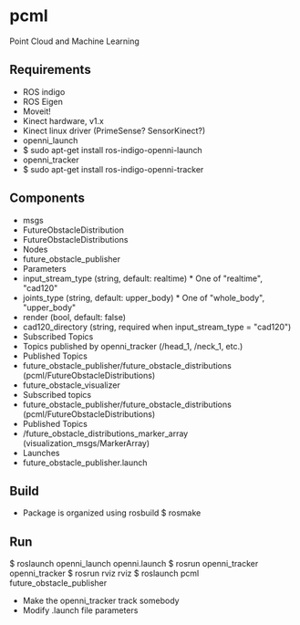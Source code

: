 # pcml
Point Cloud and Machine Learning

## Requirements
* ROS indigo
* ROS Eigen
* Moveit!
* Kinect hardware, v1.x
* Kinect linux driver (PrimeSense? SensorKinect?)
* openni_launch
 * $ sudo apt-get install ros-indigo-openni-launch
* openni_tracker
 * $ sudo apt-get install ros-indigo-openni-tracker

## Components
* msgs
 * FutureObstacleDistribution
 * FutureObstacleDistributions
* Nodes
 * future_obstacle_publisher
  * Parameters
   * input_stream_type (string, default: realtime)
    * One of "realtime", "cad120"
   * joints_type (string, default: upper_body)
    * One of "whole_body", "upper_body"
   * render (bool, default: false)
   * cad120_directory (string, required when input_stream_type = "cad120")
  * Subscribed Topics
   * Topics published by openni_tracker (/head_1, /neck_1, etc.)
  * Published Topics
   * future_obstacle_publisher/future_obstacle_distributions (pcml/FutureObstacleDistributions)
 * future_obstacle_visualizer
  * Subscribed topics
   * future_obstacle_publisher/future_obstacle_distributions (pcml/FutureObstacleDistributions)
  * Published Topics
   * /future_obstacle_distributions_marker_array (visualization_msgs/MarkerArray)
* Launches
 * future_obstacle_publisher.launch

## Build
* Package is organized using rosbuild
  $ rosmake

## Run
$ roslaunch openni_launch openni.launch
$ rosrun openni_tracker openni_tracker
$ rosrun rviz rviz
$ roslaunch pcml future_obstacle_publisher
 * Make the openni_tracker track somebody
 * Modify .launch file parameters
